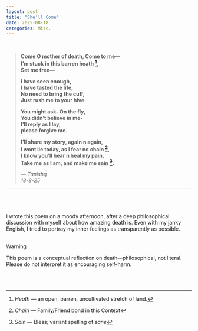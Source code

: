 ```yaml
---
layout: post
title: "She'll Come"
date: 2025-08-18
categories: Misc.
---
```


<br>

> **Come O mother of death, Come to me—  
> I’m stuck in this barren heath [^1],  
> Set me free—**  
>   
> **I have seen enough,  
> I have tasted the life,  
> No need to bring the cuff,  
> Just rush me to your hive.**  
>   
> **You might ask- On the fly,  
> You didn’t believe in me-  
> I’ll reply as I lay,  
> please forgive me.**  
>   
> **I’ll share my story, again n again,  
> I wont lie today, as I fear no chain [^2],  
> I know you’ll hear n heal my pain,  
> Take me as I am, and make me sain [^3].**  
>   
> — *Tanishq*  
> *18-8-25*  


[^1]: *Heath* — an open, barren, uncultivated stretch of land.
[^2]: *Chain* — Family/Friend bond in this Context
[^3]: *Sain* —  Bless; variant spelling of *sane*
---
<br>
<br>
<br>
I wrote this poem on a moody afternoon, after a deep philosophical discussion with myself about how amazing death is.  
Even with my janky English, I tried to portray my inner feelings as transparently as possible.  
<br>
<br>

> [!WARNING]  
> This poem is a conceptual reflection on death—philosophical, not literal. Please do not interpret it as encouraging self-harm.

<br>
<br>
